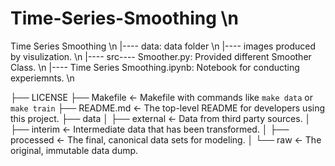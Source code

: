 # Time-Series-Smoothing \n
Time Series Smoothing \n
|---- data: data folder \n
|---- images produced by visulization. \n
|---- src---- Smoother.py: Provided different Smoother Class. \n
|---- Time Series Smoothing.ipynb: Notebook for conducting experiemnts. \n

├── LICENSE
├── Makefile           <- Makefile with commands like `make data` or `make train`
├── README.md          <- The top-level README for developers using this project.
├── data
│   ├── external       <- Data from third party sources.
│   ├── interim        <- Intermediate data that has been transformed.
│   ├── processed      <- The final, canonical data sets for modeling.
│   └── raw            <- The original, immutable data dump.
